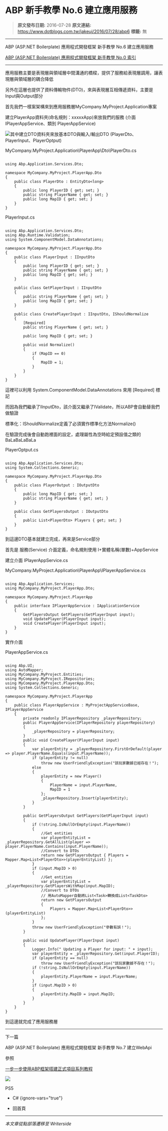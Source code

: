 # ABP 新手教學 No.6 建立應用服務

> **原文發布日期:** 2016-07-28
> **原文連結:** https://www.dotblogs.com.tw/jakeuj/2016/07/28/abp6
> **標籤:** 無

---

ABP (ASP.NET Boilerplate) 應用程式開發框架 新手教學 No.6 建立應用服務

​[ABP (ASP.NET Boilerplate) 應用程式開發框架 新手教學 No.0 索引](https://dotblogs.com.tw/jakeuj/2016/07/28/abp0)

---

應用服務主要是表現層與領域層中間溝通的橋樑，提供了服務給表現層調用，讓表現層與領域層的耦合降低

另外在這層也提供了資料傳輸物件(DTO)，來與表現層互相傳遞資料，主要是Input與Output部分

首先我們一樣案架構來到應用服務層MyCompany.MyProject.Application專案

建立PlayerApp資料夾(命名規則：xxxxxApp)來放我們的服務 (介面 IPlayerAppService、類別 PlayerAppService)

![](https://dotblogsfile.blob.core.windows.net/user/jakeuj/8fbbeb16-8d2e-45cb-99dc-4e8802a4419a/1469676937_25115.png)其中建立DTO資料夾來放基本DTO與輸入/輸出DTO (PlayerDto、PlayerInput、PlayerOptput)

MyCompany.MyProject.Application\PlayerApp\Dto\PlayerDto.cs

```

using Abp.Application.Services.Dto;

namespace MyCompany.MyProject.PlayerApp.Dto
{
    public class PlayerDto : EntityDto<long>
    {
        public long PlayerID { get; set; }
        public string PlayerName { get; set; }
        public long MapID { get; set; }
    }
}
```

PlayerInput.cs

```

using Abp.Application.Services.Dto;
using Abp.Runtime.Validation;
using System.ComponentModel.DataAnnotations;

namespace MyCompany.MyProject.PlayerApp.Dto
{
    public class PlayerInput : IInputDto
    {
        public long PlayerID { get; set; }
        public string PlayerName { get; set; }
        public long MapID { get; set; }
    }

    public class GetPlayerInput : IInputDto
    {
        public string PlayerName { get; set; }
        public long MapID { get; set; }
    }

    public class CreatePlayerInput : IInputDto, IShouldNormalize
    {
        [Required]
        public string PlayerName { get; set; }

        public long MapID { get; set; }

        public void Normalize()
        {
            if (MapID == 0)
            {
                MapID = 1;
            }
        }
    }
}
```

這裡可以利用 System.ComponentModel.DataAnnotations 來用 [Required] 標記

而因為我們繼承了IInputDto，該介面又繼承了IValidate，所以ABP會自動替我們做驗證

標準化：IShouldNormalize定義了必須實作標準化方法Normalize()

在驗證完成後會自動跑裡面的設定，處理屬性為空時給定預設值之類的BaLaBaLaBaLa

PlayerOptput.cs

```

using Abp.Application.Services.Dto;
using System.Collections.Generic;

namespace MyCompany.MyProject.PlayerApp.Dto
{
    public class PlayerOutput : IOutputDto
    {
        public long MapID { get; set; }
        public string PlayerName { get; set; }
    }

    public class GetPlayersOutput : IOutputDto
    {
        public List<PlayerDto> Players { get; set; }
    }
}
```

到這邊DTO基本就建立完成，再來是Service部分

首先是 服務(Service) 介面定義，命名規則使用 I+實體名稱(單數)+AppService

建立介面 IPlayerAppService.cs

MyCompany.MyProject.Application\PlayerApp\IPlayerAppService.cs

```

using Abp.Application.Services;
using MyCompany.MyProject.PlayerApp.Dto;

namespace MyCompany.MyProject.PlayerApp
{
    public interface IPlayerAppService : IApplicationService
    {
        GetPlayersOutput GetPlayers(GetPlayerInput input);
        void UpdatePlayer(PlayerInput input);
        void CreatePlayer(PlayerInput input);
    }
}
```

實作介面

PlayerAppService.cs

```

using Abp.UI;
using AutoMapper;
using MyCompany.MyProject.Entities;
using MyCompany.MyProject.IRepositories;
using MyCompany.MyProject.PlayerApp.Dto;
using System.Collections.Generic;

namespace MyCompany.MyProject.PlayerApp
{
    public class PlayerAppService : MyProjectAppServiceBase, IPlayerAppService
    {
        private readonly IPlayerRepository _playerRepository;
        public PlayerAppService(IPlayerRepository playerRepository)
        {
            _playerRepository = playerRepository;
        }
        public void CreatePlayer(PlayerInput input)
        {
            var playerEntity = _playerRepository.FirstOrDefault(player => player.PlayerName.Equals(input.PlayerName));
            if (playerEntity != null)
                throw new UserFriendlyException("該玩家數據已經存在！");
            else
            {
                playerEntity = new Player()
                {
                    PlayerName = input.PlayerName,
                    MapID = 1
                };
                _playerRepository.Insert(playerEntity);
            }
        }

        public GetPlayersOutput GetPlayers(GetPlayerInput input)
        {
            if (!string.IsNullOrEmpty(input.PlayerName))
            {
                //Get entities
                var playerEntityList = _playerRepository.GetAllList(player => player.PlayerName.Contains(input.PlayerName));
                //Convert to DTOs
                return new GetPlayersOutput { Players = Mapper.Map<List<PlayerDto>>(playerEntityList) };
            }
            if (input.MapID > 0)
            {
                //Get entities
                var playerEntityList = _playerRepository.GetPlayersWithMap(input.MapID);
                //Convert to DTOs
                // 用AutoMapper自動將List<Task>轉換成List<TaskDto>
                return new GetPlayersOutput
                {
                    Players = Mapper.Map<List<PlayerDto>>(playerEntityList)
                };
            }
            throw new UserFriendlyException("參數有誤！");
        }

        public void UpdatePlayer(PlayerInput input)
        {
            Logger.Info(" Updating a Player for input: " + input);
            var playerEntity = _playerRepository.Get(input.PlayerID);
            if (playerEntity == null)
                throw new UserFriendlyException("該玩家數據不存在！");
            if (!string.IsNullOrEmpty(input.PlayerName))
            {
                playerEntity.PlayerName = input.PlayerName;
            }
            if (input.MapID > 0)
            {
                playerEntity.MapID = input.MapID;
            }
        }
    }
}
```

到這邊就完成了應用服務層

---

下一篇

ABP (ASP.NET Boilerplate) 應用程式開發框架 新手教學 No.7 建立WebApi

參照

[一步一步使用ABP框架搭建正式項目系列教程](http://www.cnblogs.com/farb/p/4849791.html)

![](https://card.psnprofiles.com/1/jakeuj.png)

PS5

* C#
{ignore-vars="true"}

* 回首頁

---

*本文章從點部落遷移至 Writerside*
